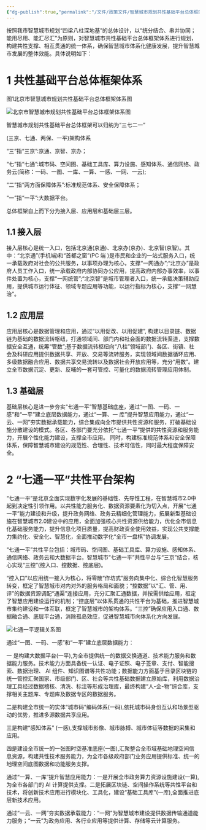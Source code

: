 ```yaml
---
{"dg-publish":true,"permalink":"/文件/政策文件/智慧城市规划共性基础平台总体框架体系说明/"}
---
```


按照我市智慧城市规划“四梁八柱深地基”的总体设计，以“统分结合、串并协同；能用尽用、能汇尽汇”为原则，对智慧城市共性基础平台总体框架体系进行规划，构建共性支撑、相互贯通的统一体系，确保智慧城市体系化健康发展，提升智慧城市发展的整体效能。具体说明如下：

# 1 共性基础平台总体框架体系
图1北京市智慧城市规划共性基础平台总体框架体系图

![北京市智慧城市规划共性基础平台总体框架体系图](http://nxl-tuchuang.oss-cn-beijing.aliyuncs.com/2023-10-15-075020.png)

智慧城市规划共性基础平台总体框架可以归纳为“三七二一”

(三京、七通、两保、一平)架构体系

“三”指“三京”:京通、京智、京办；

“七”指“七通”:城市码、空间图、基础工具库、算力设施、感知体系、通信网络、政务云(简称：一码、一图、一库、一算、一感、一网、一云);

“二”指“两方面保障体系”:标准规范体系、安全保障体系；

“一”指“一平”:大数据平台。

总体框架自上而下分为接入层、应用层和基础层三层。

## 1.1 接入层
接入层核心是统一入口，包括北京通(京通)、北京办(京办)、北京智(京智)。其中：“北京通”(手机端)和“首都之窗”(PC 端 )是市民和企业的一站式服务入口，统一承载政府对社会的公共服务，以事项办理为核心，支撑“一网通办”;“北京办”是政府人员工作入口，统一承载政府内部协同办公应用，提高政府内部办事效率，以事件处置为核心，支撑“一网统管”;“北京智”是城市管理者入口，统一承载决策辅助应用，提供城市运行体征、领域专题应用等功能，以运行指标为核心，支撑“一网慧治”。
## 1.2 应用层
应用层核心是数据管理和应用，通过“以用促改、以用促建”, 构建以目录链、数据链为基础的数据流转枢纽，打通领域间、部门内和社会面的数据流转渠道，支撑数据安全互通，统筹“管数”;基于数据流转枢纽向“八柱”领域部门、各区、街镇、社会及科研应用提供数据共享、开放、交易等流转服务，实现领域间数据循环应用、多级数据融合应用、数据共享交易流转以及数据社会开放应用等，充分“用数”。建立全市数据沉淀、更新、反哺的一套可管控、可量化的数据流转管理应用体制。
## 1.3 基础层
基础层核心是进一步夯实“七通一平”智慧基础底座，通过“一图、一码、一感”和“一平”建立底层数据能力，通过“一算、一 库”提升智慧应用能力，通过“一云、一网”夯实数据承载能力，综合集成向全市提供共性资源和服务，打破基础设施分散建设的模式。各区、各部门要充分依托“七通一平”提供的共性资源和服务能力，开展个性化能力建设，支撑全市应用。
同时，构建标准规范体系和安全保障体系，保障智慧城市建设的规范性、合理性、技术可信性，同时最大程度保障安全。
# 2 “七通一平”共性平台架构
“七通一平”是北京全面实现数字化发展的基础性、先导性工程，在智慧城市2.0中起到决定性引领作用。以共性能力服务化、数据资源要素化为切入点，开展“七通一平”能力建设和升级，提升政务网络、政务云精细化管理能力，拓展新型基础设施在智慧城市2.0建设中的应用，全面加强核心共性资源供给能力，优化全市信息化基础服务能力，提升信息化项目质量，提高财政资金使用效益，实现公共支撑能力集约化、安全化、智慧化，全面推动数字化“全市一盘棋”协调发展。

“七通一平”共性平台包括：城市码、空间图、基础工具库、算力设施、感知体系、通信网络、政务云和大数据平台。智慧城市“七通一平”共性平台与“三京”结合，核心实现“三控”(控入口、控数据、控底层)。

“控入口”以应用统一接入为核心，将零散“作坊式”服务向集中化、综合化智慧服务转变，框定了智慧城市对内对外的服务格局和面貌；“控数据”以“汇、管、用、评”的数据资源调配“通渠”连接应用，充分汇聚汇通数据，并按需供给应用，框定了智慧应用建设运行的机制；“控底层”以体系贯通的共性平台为基础，推进智慧城市集约建设和一体互联，框定了智慧城市的架构体系。“三控”确保应用入口通、数据融合通、底层平台通，消除孤岛效应，促进智慧城市向体系化方向发展。

![七通一平逻辑关系图](http://nxl-tuchuang.oss-cn-beijing.aliyuncs.com/2023-10-15-075138.png)

通过“一图、一码、一感”和“一平”建立底层数据能力：

一 是构建大数据平台(一平),为全市提供统一的数据交换通道、技术能力服务和数据能力服务。技术能力方面具备统一认证、电子证照、电子签章、支付、智能搜索、数据治理、 AI 组件、知识图谱等共性功能；数据能力方面基于目录区块链的统一管控汇聚国家、市级部门、区、社会等共性基础数据建立原始库，利用数据治理工具经过数据稽核、清洗、标注等形成治理库，最终构建“人-企-物”综合库，支撑相关主题库、专题库及数据专区的数据服务。

二是构建全市统一的实体“城市码”编码体系(一码),依托城市码身份互认和场景型驱动的优势，推进多源数据共享应用。

三是构建“感知体系” (一感),支撑城市影像、城市脉搏、城市体征等数据的采集和应用。

四是建设全市统一的一张图时空基准底座(一图),汇聚整合全市域基础地理空间信息资源，构建共性技术服务能力，为全市各级政府部门业务应用提供标准、统一的地理空间底图数据和功能服务支撑。

通过“一算、一库”提升智慧应用能力：一是开展全市政务算力资源设施建设(一算),为全市各部门的 AI 计算提供支撑。二是拓展区块链、空间操作系统等共性平台和技术，将创新技术应用进行模块化、工具化，建设“基础工具库”(一库),全面推进底层新技术应用。

通过“一云、一网”夯实数据承载能力：“一网”为智慧城市建设提供数据传输通道能力服务；“一云”为政务应用、各行业应用等提供计算、存储等云计算服务。